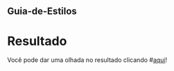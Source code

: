 ## Guia-de-Estilos
# Resultado
Você pode dar uma olhada no resultado clicando #[aqui](https://sing-up-deborahbussolo.netlify.app/)!
